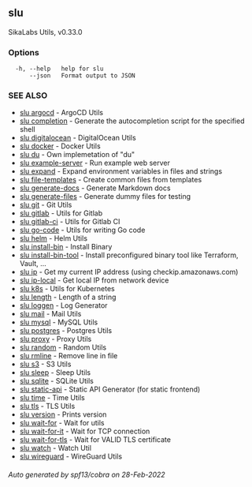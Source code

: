 ## slu

SikaLabs Utils, v0.33.0

### Options

```
  -h, --help   help for slu
      --json   Format output to JSON
```

### SEE ALSO

* [slu argocd](slu_argocd.md)	 - ArgoCD Utils
* [slu completion](slu_completion.md)	 - Generate the autocompletion script for the specified shell
* [slu digitalocean](slu_digitalocean.md)	 - DigitalOcean Utils
* [slu docker](slu_docker.md)	 - Docker Utils
* [slu du](slu_du.md)	 - Own implemetation of "du"
* [slu example-server](slu_example-server.md)	 - Run example web server
* [slu expand](slu_expand.md)	 - Expand environment variables in files and strings
* [slu file-templates](slu_file-templates.md)	 - Create common files from templates
* [slu generate-docs](slu_generate-docs.md)	 - Generate Markdown docs
* [slu generate-files](slu_generate-files.md)	 - Generate dummy files for testing
* [slu git](slu_git.md)	 - Git Utils
* [slu gitlab](slu_gitlab.md)	 - Utils for Gitlab
* [slu gitlab-ci](slu_gitlab-ci.md)	 - Utils for Gitlab CI
* [slu go-code](slu_go-code.md)	 - Utils for writing Go code
* [slu helm](slu_helm.md)	 - Helm Utils
* [slu install-bin](slu_install-bin.md)	 - Install Binary
* [slu install-bin-tool](slu_install-bin-tool.md)	 - Install preconfigured binary tool like Terraform, Vault, ...
* [slu ip](slu_ip.md)	 - Get my current IP address (using checkip.amazonaws.com)
* [slu ip-local](slu_ip-local.md)	 - Get local IP from network device
* [slu k8s](slu_k8s.md)	 - Utils for Kubernetes
* [slu length](slu_length.md)	 - Length of a string
* [slu loggen](slu_loggen.md)	 - Log Generator
* [slu mail](slu_mail.md)	 - Mail Utils
* [slu mysql](slu_mysql.md)	 - MySQL Utils
* [slu postgres](slu_postgres.md)	 - Postgres Utils
* [slu proxy](slu_proxy.md)	 - Proxy Utils
* [slu random](slu_random.md)	 - Random Utils
* [slu rmline](slu_rmline.md)	 - Remove line in file
* [slu s3](slu_s3.md)	 - S3 Utils
* [slu sleep](slu_sleep.md)	 - Sleep Utils
* [slu sqlite](slu_sqlite.md)	 - SQLite Utils
* [slu static-api](slu_static-api.md)	 - Static API Generator (for static frontend)
* [slu time](slu_time.md)	 - Time Utils
* [slu tls](slu_tls.md)	 - TLS Utils
* [slu version](slu_version.md)	 - Prints version
* [slu wait-for](slu_wait-for.md)	 - Wait for utils
* [slu wait-for-it](slu_wait-for-it.md)	 - Wait for TCP connection
* [slu wait-for-tls](slu_wait-for-tls.md)	 - Wait for VALID TLS certificate
* [slu watch](slu_watch.md)	 - Watch Util
* [slu wireguard](slu_wireguard.md)	 - WireGuard Utils

###### Auto generated by spf13/cobra on 28-Feb-2022
